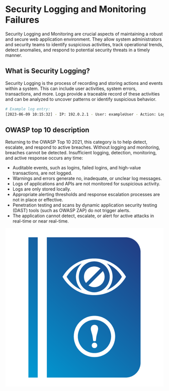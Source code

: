 # Security Logging and Monitoring Failures

Security Logging and Monitoring are crucial aspects of maintaining a robust and secure web application environment. They allow system administrators and security teams to identify suspicious activities, track operational trends, detect anomalies, and respond to potential security threats in a timely manner.

## What is Security Logging?

Security Logging is the process of recording and storing actions and events within a system. This can include user activities, system errors, transactions, and more. Logs provide a traceable record of these activities and can be analyzed to uncover patterns or identify suspicious behavior.

```bash
# Example log entry:
[2023-06-09 10:15:32] - IP: 192.0.2.1 - User: exampleUser - Action: Login - Status: Success
```

## OWASP top 10 description

Returning to the OWASP Top 10 2021, this category is to help detect, escalate, and respond to active breaches. Without logging and monitoring, breaches cannot be detected. Insufficient logging, detection, monitoring, and active response occurs any time:

- Auditable events, such as logins, failed logins, and high-value transactions, are not logged.
- Warnings and errors generate no, inadequate, or unclear log messages.
- Logs of applications and APIs are not monitored for suspicious activity.
- Logs are only stored locally.
- Appropriate alerting thresholds and response escalation processes are not in place or effective.
- Penetration testing and scans by dynamic application security testing (DAST) tools (such as OWASP ZAP) do not trigger alerts.
- The application cannot detect, escalate, or alert for active attacks in real-time or near real-time.

![Top10](assets/images/A09.png)